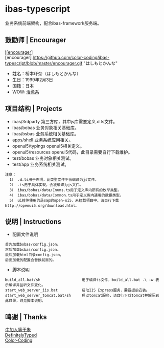 # ibas-typescript
业务系统前端架构，配合ibas-framework服务端。

## 鼓励师 | Encourager
[![encourager]](http://baike.baidu.com/view/10998931.htm)  
[encourager]:https://github.com/color-coding/ibas-typescript/blob/master/encourager.gif "はしもとかんな"
* 姓名：桥本环奈（はしもとかんな）
* 生日：1999年2月3日
* 国籍：日本
* WOW: [治愈系](http://www.bilibili.com/mobile/video/av1169895.html "B站指日可待")


## 项目结构 | Projects
* ibas/3rdparty      第三方库，其中js库需要定义.d.ts文件。
* ibas/bobas         业务对象相关基础库。
* ibas/bsbas         业务系统相关基础库。
* apps/shell         业务系统应用相关。
* openui5/typings    openui5相关定义。
* openui5/resources  openui5代码，此目录需要自行下载维护。
* test/bobas         业务对象相关测试。
* test/app           业务系统相关测试。

~~~
注意：
  1） .d.ts用于声明，此类型文件不会编译为js文件。
  2） .ts用于具体实现，会被编译为js文件。
  3） ibas/bobas/data/Enums.ts用于定义库内所有的枚举类型。
  4） ibas/bobas/data/Common.ts用于定义库内通用的数据类型。
  5） ui控件使用的是sap的open-ui5，未挂载项目中，请自行下载http://openui5.org/download.html。
~~~

## 说明 | Instructions
* 配置文件说明
~~~
首先加载bobas/config.json。
然后加载bsbas/config.json。
最后加载html目录config.json。
后面加载的配置会替换前面的。
~~~
* 脚本说明
~~~
build_all.bat/sh                   用于编译ts文件，build_all.bat .\ -w 表示编译并监听文件变化。
start_web_server_iis.bat           启动IIS Express服务，需要提前安装。
start_web_server_tomcat.bat/sh     启动tomcat服务，请自行下载tomcat并解压到此目录，详见脚本说明。
~~~

## 鸣谢 | Thanks
[牛加人等于朱](http://baike.baidu.com/view/1769.htm "NiurenZhu")<br>
[DefinitelyTyped](http://definitelytyped.org/ "TypeScript Definition")<br>
[Color-Coding](http://colorcoding.org/ "咔啦工作室")<br>
